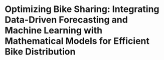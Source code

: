 # Optimizing Bike Sharing: Integrating Data-Driven Forecasting and Machine Learning with Mathematical Models for Efficient Bike Distribution
